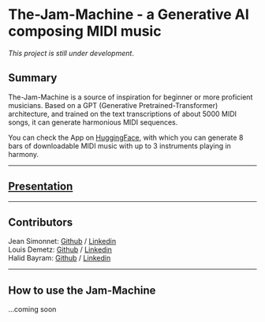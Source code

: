 # The-Jam-Machine - a Generative AI composing MIDI music

*This project is still under development*.

## Summary

The-Jam-Machine is a source of inspiration for beginner or more proficient musicians. Based on a GPT (Generative Pretrained-Transformer) architecture, and trained on the text transcriptions of about 5000 MIDI songs, it can generate harmonious MIDI sequences.

You can check the App on [HuggingFace](https://huggingface.co/spaces/JammyMachina/the-jam-machine-app), with which you can generate 8 bars of downloadable MIDI music with up to 3 instruments playing in harmony.
_______________

## [Presentation](https://pitch.com/public/417162a8-88b0-4472-a651-c66bb89428be)

_______________

## Contributors

Jean Simonnet: [Github](https://github.com/misnaej) / [Linkedin](https://www.linkedin.com/in/jeansimonnet/) \
Louis Demetz:  [Github](https://github.com/louis-demetz) / [Linkedin](https://www.linkedin.com/in/ldemetz/) \
Halid Bayram:  [Github](https://github.com/m41w4r3exe) / [Linkedin](https://www.linkedin.com/in/halid-bayram-6b9ba861/)

_______________

## How to use the Jam-Machine

...coming soon
